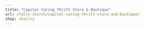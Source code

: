 ```yaml
---
title: "Capital Caring Thrift Store & Boutique"
url: /falls-church/capital-caring-thrift-store-and-boutique/
shop: charity
---
```

